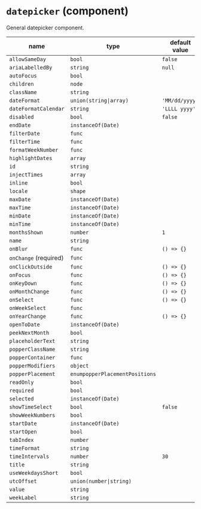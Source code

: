 # `datepicker` (component)

General datepicker component.

| name                  | type                           | default value  | description |
| --------------------- | ------------------------------ | -------------- | ----------- |
| `allowSameDay`        | `bool`                         | `false`        |             |
| `ariaLabelledBy`      | `string`                       | `null`         |             |
| `autoFocus`           | `bool`                         |                |             |
| `children`            | `node`                         |                |             |
| `className`           | `string`                       |                |             |
| `dateFormat`          | `union(string\|array)`         | `'MM/dd/yyyy'` |             |
| `dateFormatCalendar`  | `string`                       | `'LLLL yyyy'`  |             |
| `disabled`            | `bool`                         | `false`        |             |
| `endDate`             | `instanceOf(Date)`             |                |             |
| `filterDate`          | `func`                         |                |             |
| `filterTime`          | `func`                         |                |             |
| `formatWeekNumber`    | `func`                         |                |             |
| `highlightDates`      | `array`                        |                |             |
| `id`                  | `string`                       |                |             |
| `injectTimes`         | `array`                        |                |             |
| `inline`              | `bool`                         |                |             |
| `locale`              | `shape`                        |                |             |
| `maxDate`             | `instanceOf(Date)`             |                |             |
| `maxTime`             | `instanceOf(Date)`             |                |             |
| `minDate`             | `instanceOf(Date)`             |                |             |
| `minTime`             | `instanceOf(Date)`             |                |             |
| `monthsShown`         | `number`                       | `1`            |             |
| `name`                | `string`                       |                |             |
| `onBlur`              | `func`                         | `() => {}`     |             |
| `onChange` (required) | `func`                         |                |             |
| `onClickOutside`      | `func`                         | `() => {}`     |             |
| `onFocus`             | `func`                         | `() => {}`     |             |
| `onKeyDown`           | `func`                         | `() => {}`     |             |
| `onMonthChange`       | `func`                         | `() => {}`     |             |
| `onSelect`            | `func`                         | `() => {}`     |             |
| `onWeekSelect`        | `func`                         |                |             |
| `onYearChange`        | `func`                         | `() => {}`     |             |
| `openToDate`          | `instanceOf(Date)`             |                |             |
| `peekNextMonth`       | `bool`                         |                |             |
| `placeholderText`     | `string`                       |                |             |
| `popperClassName`     | `string`                       |                |             |
| `popperContainer`     | `func`                         |                |             |
| `popperModifiers`     | `object`                       |                |             |
| `popperPlacement`     | `enumpopperPlacementPositions` |                |             |
| `readOnly`            | `bool`                         |                |             |
| `required`            | `bool`                         |                |             |
| `selected`            | `instanceOf(Date)`             |                |             |
| `showTimeSelect`      | `bool`                         | `false`        |             |
| `showWeekNumbers`     | `bool`                         |                |             |
| `startDate`           | `instanceOf(Date)`             |                |             |
| `startOpen`           | `bool`                         |                |             |
| `tabIndex`            | `number`                       |                |             |
| `timeFormat`          | `string`                       |                |             |
| `timeIntervals`       | `number`                       | `30`           |             |
| `title`               | `string`                       |                |             |
| `useWeekdaysShort`    | `bool`                         |                |             |
| `utcOffset`           | `union(number\|string)`        |                |             |
| `value`               | `string`                       |                |             |
| `weekLabel`           | `string`                       |                |             |
